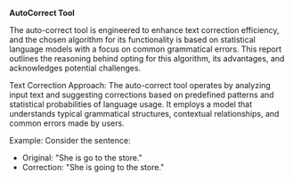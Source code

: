 **AutoCorrect Tool**

The auto-correct tool is engineered to enhance text correction efficiency, and the chosen algorithm for its functionality is based on statistical language models with a focus on common grammatical errors.
This report outlines the reasoning behind opting for this algorithm, its advantages, and acknowledges potential challenges.

Text Correction Approach:
The auto-correct tool operates by analyzing input text and suggesting corrections based on predefined patterns and statistical probabilities of language usage. 
It employs a model that understands typical grammatical structures, contextual relationships, and common errors made by users.

Example:
Consider the sentence:
- Original: "She is go to the store."
- Correction: "She is going to the store."

